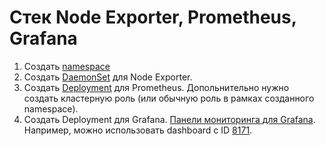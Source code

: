 # Стек Node Exporter, Prometheus, Grafana

1. Создать [namespace](manifests/namespace.yaml)
1. Создать [DaemonSet](manifests/node-exporter.yaml) для Node Exporter.
1. Создать [Deployment](manifests/prometheus.yaml) для Prometheus. Допольнительно нужно создать кластерную роль (или обычную роль в рамках созданного namespace).
1. Создать Deployment для Grafana.
   [Панели мониторинга для Grafana](https://grafana.com/grafana/dashboards). Например, можно использовать dashboard с ID [8171](https://grafana.com/grafana/dashboards/8171-kubernetes-nodes/).
